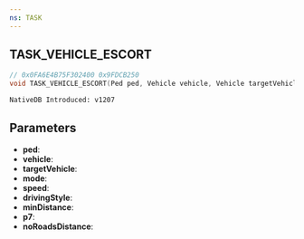 ```yaml
---
ns: TASK
---
```

## TASK_VEHICLE_ESCORT

```c
// 0x0FA6E4B75F302400 0x9FDCB250
void TASK_VEHICLE_ESCORT(Ped ped, Vehicle vehicle, Vehicle targetVehicle, int mode, float speed, int drivingStyle, float minDistance, int p7, float noRoadsDistance);
```

```
NativeDB Introduced: v1207
```

## Parameters
* **ped**:
* **vehicle**:
* **targetVehicle**:
* **mode**:
* **speed**:
* **drivingStyle**:
* **minDistance**:
* **p7**:
* **noRoadsDistance**:
